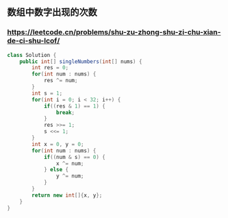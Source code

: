 ## 数组中数字出现的次数
### https://leetcode.cn/problems/shu-zu-zhong-shu-zi-chu-xian-de-ci-shu-lcof/
```java
class Solution {
    public int[] singleNumbers(int[] nums) {
        int res = 0;
        for(int num : nums) {
            res ^= num;
        }
        int s = 1;
        for(int i = 0; i < 32; i++) {
            if((res & 1) == 1) {
                break;
            }
            res >>= 1;
            s <<= 1;
        }
        int x = 0, y = 0;
        for(int num : nums) {
            if((num & s) == 0) {
                x ^= num;
            } else {
                y ^= num;
            }
        }
        return new int[]{x, y};
    }
}
```
